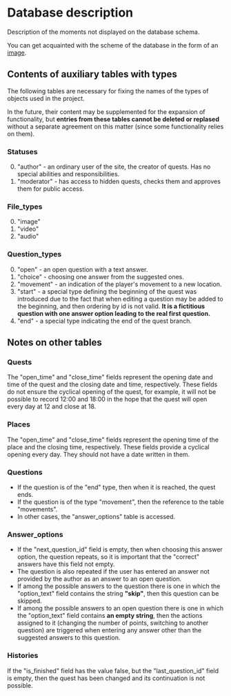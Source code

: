 # Database description
Description of the moments not displayed on the database schema.

You can get acquainted with the scheme of the database in the form of an [image](https://github.com/Quest-maker-team/quest-maker/blob/main/docs/image/db.png).

## Contents of auxiliary tables with types
The following tables are necessary for fixing the names of the types of objects used in the project.

In the future, their content may be supplemented for the expansion of functionality, but <b>entries from these tables cannot be deleted or replased</b> without a separate agreement on this matter (since some functionality relies on them).

### Statuses
0. "author" - an ordinary user of the site, the creator of quests. Has no special abilities and responsibilities.
1. "moderator" - has access to hidden quests, checks them and approves them for public access.

### File_types
0. "image"
1. "video"
2. "audio"

### Question_types
0. "open" - an open question with a text answer.
1. "choice" - choosing one answer from the suggested ones.
2. "movement" - an indication of the player's movement to a new location.
3. "start" - a special type defining the beginning of the quest was introduced due to the fact that when editing a question may be added to the beginning, and then ordering by id is not valid. <b>It is a fictitious question with one answer option leading to the real first question.</b>
4. "end" - a special type indicating the end of the quest branch.

## Notes on other tables

### Quests
The "open_time" and "close_time" fields represent the opening date and time of the quest and the closing date and time, respectively. These fields do not ensure the cyclical opening of the quest, for example, it will not be possible to record 12:00 and 18:00 in the hope that the quest will open every day at 12 and close at 18.

### Places
The "open_time" and "close_time" fields represent the opening time of the place and the closing time, respectively. These fields provide a cyclical opening every day. They should not have a date written in them.

### Questions
+ If the question is of the "end" type, then when it is reached, the quest ends.
+ If the question is of the type "movement", then the reference to the table "movements".
+ In other cases, the "answer_options" table is accessed.

### Answer_options
+ If the "next_question_id" field is empty, then when choosing this answer option, the question repeats, so it is important that the "correct" answers have this field not empty.
+ The question is also repeated if the user has entered an answer not provided by the author as an answer to an open question.
+ If among the possible answers to the question there is one in which the "option_text" field contains the string <b>"skip"</b>, then this question can be skipped.
+ If among the possible answers to an open question there is one in which the "option_text" field contains <b>an empty string</b>, then the actions assigned to it (changing the number of points, switching to another question) are triggered when entering any answer other than the suggested answers to this question.

### Histories
If the "is_finished" field has the value false, but the "last_question_id" field is empty, then the quest has been changed and its continuation is not possible.